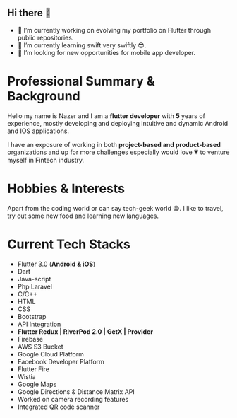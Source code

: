 ## Hi there 👋

- 🔭 I’m currently working on evolving my portfolio on Flutter through public repositories.
- 🌱 I’m currently learning swift very swiftly 😎.
- 🤔 I’m looking for new opportunities for mobile app developer.

# Professional Summary & Background

Hello my name is Nazer and I am a **flutter developer** with **5** years of experience, mostly developing and deploying intuitive and dynamic Android and IOS applications.

I have an exposure of working in both **project-based and product-based** organizations and up for more challenges especially would love 💗 to venture myself in Fintech industry.

# Hobbies & Interests

Apart from the coding world or can say tech-geek world 😁. I like to travel, try out some new food and learning new languages.

# Current Tech Stacks

- Flutter 3.0 (**Android & iOS**)
- Dart
- Java-script
- Php Laravel
- C/C++
- HTML
- CSS
- Bootstrap
- API Integration
- **Flutter Redux | RiverPod 2.0 | GetX | Provider**
- Firebase
- AWS S3 Bucket
- Google Cloud Platform
- Facebook Developer Platform
- Flutter Fire
- Wistia
- Google Maps
- Google Directions & Distance Matrix API
- Worked on camera recording features
- Integrated QR code scanner
